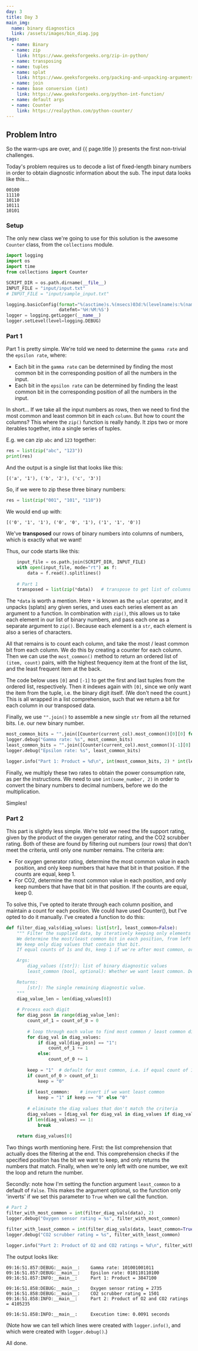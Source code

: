 ```yaml
---
day: 3
title: Day 3
main_img:
  name: binary diagnostics
  link: /assets/images/bin_diag.jpg
tags: 
  - name: Binary
  - name: zip
    link: https://www.geeksforgeeks.org/zip-in-python/
  - name: transposing
  - name: tuples
  - name: splat
    link: https://www.geeksforgeeks.org/packing-and-unpacking-arguments-in-python/
  - name: join
  - name: base conversion (int)
    link: https://www.geeksforgeeks.org/python-int-function/
  - name: default args
  - name: Counter
    link: https://realpython.com/python-counter/
---
```


## Problem Intro

So the warm-ups are over, and {{ page.title }} presents the first non-trivial challenges.

Today's problem requires us to decode a list of fixed-length binary numbers in order to obtain diagnostic information about the sub. The input data looks like this...

```
00100
11110
10110
10111
10101
```

### Setup

The only new class we're going to use for this solution is the awesome `Counter` class, from the `collections` module.

```python
import logging
import os
import time
from collections import Counter

SCRIPT_DIR = os.path.dirname(__file__) 
INPUT_FILE = "input/input.txt"
# INPUT_FILE = "input/sample_input.txt"

logging.basicConfig(format="%(asctime)s.%(msecs)03d:%(levelname)s:%(name)s:\t%(message)s", 
                    datefmt='%H:%M:%S')
logger = logging.getLogger(__name__)
logger.setLevel(level=logging.DEBUG)
```

### Part 1

Part 1 is pretty simple. We're told we need to determine the `gamma rate` and the `epsilon rate`, where:

- Each bit in the `gamma rate` can be determined by finding the most common bit in the corresponding position of all the numbers in the input.
- Each bit in the `epsilon rate` can be determined by finding the least common bit in the corresponding position of all the numbers in the input.

In short... If we take all the input numbers as rows, then we need to find the most common and least common bit in each `column`. But how to count the columns? This where the `zip()` function is really handy. It zips two or more iterables together, into a single series of tuples.

E.g. we can zip `abc` and `123` together:
```python
res = list(zip("abc", "123"))
print(res)
```

And the output is a single list that looks like this:
```
[('a', '1'), ('b', '2'), ('c', '3')]
```

So, if we were to zip these three binary numbers:
```python
res = list(zip("001", "101", "110"))
```

We would end up with:
```
[('0', '1', '1'), ('0', '0', '1'), ('1', '1', '0')]
```

We've **transposed** our rows of binary numbers into columns of numbers, which is exactly what we want!

Thus, our code starts like this:

```python
    input_file = os.path.join(SCRIPT_DIR, INPUT_FILE)
    with open(input_file, mode="rt") as f:
        data = f.read().splitlines()
    
    # Part 1
    transposed = list(zip(*data))   # transpose to get list of columns
```

The `*data` is worth a mention.  Here `*` is known as the `splat` operator, and it unpacks (splats) any given series, and uses each series element as an argument to a function.  In combination with `zip()`, this allows us to take each element in our list of binary numbers, and pass each one as a separate argument to `zip()`. Because each element is a `str`, each element is also a series of characters.

All that remains is to count each column, and take the most / least common bit from each column. We do this by creating a counter for each column. Then we can use the `most_common()` method to return an ordered list of `(item, count)` pairs, with the highest frequency item at the front of the list, and the least frequent item at the back.

The code below uses `[0]` and `[-1]` to get the first and last tuples from the ordered list, respectively. Then it indexes again with `[0]`, since we only want the item from the tuple, i.e. the binary digit itself. (We don't need the count.) This is all wrapped in a list comprehension, such that we return a bit for each column in our transposed data.

Finally, we use `"".join()` to assemble a new single `str` from all the returned bits. I.e. our new binary number.

```python
most_common_bits = "".join([Counter(current_col).most_common()[0][0] for current_col in transposed])
logger.debug("Gamma rate: %s", most_common_bits)
least_common_bits = "".join([Counter(current_col).most_common()[-1][0] for current_col in transposed])
logger.debug("Epsilon rate: %s", least_common_bits)

logger.info("Part 1: Product = %d\n", int(most_common_bits, 2) * int(least_common_bits, 2))
```

Finally, we multiply these two rates to obtain the power consumption rate, as per the instructions. We need to use `int(some_number, 2)` in order to convert the binary numbers to decimal numbers, before we do the multiplication.

Simples!

### Part 2

This part is slightly less simple. We're told we need the life support rating, given by the product of the oxygen generator rating, and the CO2 scrubber rating.  Both of these are found by filtering out numbers (our rows) that don't meet the criteria, until only one number remains.  The criteria are:

- For oxygen generator rating, determine the most common value in each position, and only keep numbers that have that bit in that position. If the counts are equal, keep 1.
- For CO2, determine the most common value in each position, and only keep numbers that have that bit in that position. If the counts are equal, keep 0.

To solve this, I've opted to iterate through each column position, and maintain a count for each position.  We could have used Counter(), but I've opted to do it manually.  I've created a function to do this:

```python
def filter_diag_vals(diag_values: list[str], least_common=False):
    """ Filter the supplied data, by iteratively keeping only elements that match the rules.
    We determine the most/least common bit in each position, from left to right.
    We keep only diag values that contain that bit.
    If equal counts of 1s and 0s, keep 1 if we're after most common, or 0 if we're after least.

    Args:
        diag_values ([str]): list of binary diagnostic values
        least_common (bool, optional): Whether we want least common. Defaults to False.

    Returns:
        [str]: The single remaining diagnostic value.
    """
    diag_value_len = len(diag_values[0])
    
    # Process each digit
    for diag_posn in range(diag_value_len):
        count_of_1 = count_of_0 = 0
        
        # loop through each value to find most common / least common digit
        for diag_val in diag_values:
            if diag_val[diag_posn] == "1":
                count_of_1 += 1
            else:
                count_of_0 += 1
        
        keep = "1"  # default for most common, i.e. if equal count of 1s and 0s
        if count_of_0 > count_of_1:
            keep = "0"
            
        if least_common:    # invert if we want least common
            keep = "1" if keep == "0" else "0"
        
        # eliminate the diag values that don't match the criteria
        diag_values = [diag_val for diag_val in diag_values if diag_val[diag_posn] == keep]
        if len(diag_values) == 1:
            break
            
    return diag_values[0] 
```

Two things worth mentioning here. First: the list comprehension that actually does the filtering at the end.  This comprehension checks if the specified position has the bit we want to keep, and only returns the numbers that match.  Finally, when we're only left with one number, we exit the loop and return the number.

Secondly: note how I'm setting the function argument `least_common` to a default of `False`. This makes the argument optional, so the function only 'inverts' if we set this parameter to `True` when we call the function.

```python
# Part 2
filter_with_most_common = int(filter_diag_vals(data), 2)
logger.debug("Oxygen sensor rating = %s", filter_with_most_common)

filter_with_least_common = int(filter_diag_vals(data, least_common=True), 2)
logger.debug("CO2 scrubber rating = %s", filter_with_least_common)

logger.info("Part 2: Product of O2 and CO2 ratings = %d\n", filter_with_most_common * filter_with_least_common)
```

The output looks like:
```
09:16:51.857:DEBUG:__main__:    Gamma rate: 101001001011
09:16:51.857:DEBUG:__main__:    Epsilon rate: 010110110100
09:16:51.857:INFO:__main__:     Part 1: Product = 3847100

09:16:51.858:DEBUG:__main__:    Oxygen sensor rating = 2735
09:16:51.858:DEBUG:__main__:    CO2 scrubber rating = 1501
09:16:51.858:INFO:__main__:     Part 2: Product of O2 and CO2 ratings = 4105235

09:16:51.858:INFO:__main__:     Execution time: 0.0091 seconds
```

(Note how we can tell which lines were created with `logger.info()`, and which were created with `logger.debug()`.)

All done.

